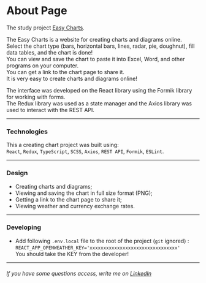 # About Page

The study project [Easy Charts](https://...).

The Easy Charts is a website for creating charts and diagrams online.  
Select the chart type (bars, horizontal bars, lines, radar, pie, doughnut), fill data tables, and the chart is done!  
You can view and save the chart to paste it into Excel, Word, and other programs on your computer.  
You can get a link to the chart page to share it.  
It is very easy to create charts and diagrams online!

The interface was developed on the React library using the Formik library for working with forms.  
The Redux library was used as a state manager and the Axios library was used to interact with the REST API.

---

### Technologies

This a creating chart project was built using:  
`React`, `Redux`, `TypeScript`, `SCSS`, `Axios`, `REST API`, `Formik`, `ESLint`.

---

### Design

- Creating charts and diagrams;
- Viewing and saving the chart in full size format (PNG);
- Getting a link to the chart page to share it;
- Viewing weather and currency exchange rates.

---

### Developing

- Add following `.env.local` file to the root of the project (`git` ignored) :  
  `REACT_APP_OPENWEATHER_KEY='xxxxxxxxxxxxxxxxxxxxxxxxxxxxxxxx'`  
  You should take the KEY from the developer!

---

###### If you have some questions access, write me on [LinkedIn](www.linkedin.com/in/maksimkasota)
